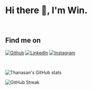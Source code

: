 # <b>Hi there 👋, I'm Win.</b>

<br>

## Find me on

<p>
  <a href="https://github.com/itzmeowww" target="_blank"><img alt="Github" src="https://img.shields.io/badge/GitHub-100000?style=for-the-badge&logo=github&logoColor=white" /></a>
  <a href="https://www.linkedin.com/in/thanasan-kumdee/" target="_blank"><img alt="LinkedIn" src="https://img.shields.io/badge/LinkedIn-0077B5?style=for-the-badge&logo=linkedin&logoColor=white" /></a>
  <a href="https://www.instagram.com/thnsn_kmd/" target="_blank"><img alt="Instagram" src="https://img.shields.io/badge/Instagram-E4405F?style=for-the-badge&logo=instagram&logoColor=white" /></a>
</p>
<br>

![Thanasan's GitHub stats](https://github-readme-stats.vercel.app/api?username=itzmeowww&theme=dark)

![GitHub Streak](https://github-readme-streak-stats.herokuapp.com/?user=itzmeowww&theme=dark)
